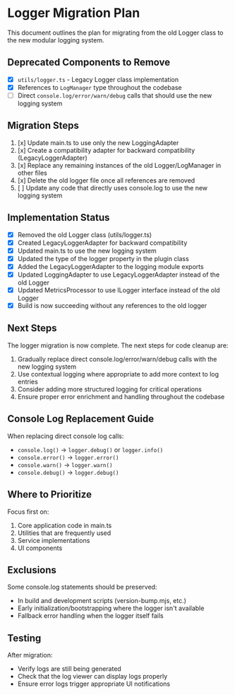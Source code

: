 # Logger Migration Plan

This document outlines the plan for migrating from the old Logger class to the new modular logging system.

## Deprecated Components to Remove

- [x] `utils/logger.ts` - Legacy Logger class implementation
- [x] References to `LogManager` type throughout the codebase
- [ ] Direct `console.log/error/warn/debug` calls that should use the new logging system

## Migration Steps

1. [x] Update main.ts to use only the new LoggingAdapter
2. [x] Create a compatibility adapter for backward compatibility (LegacyLoggerAdapter)
3. [x] Replace any remaining instances of the old Logger/LogManager in other files
4. [x] Delete the old logger file once all references are removed
5. [ ] Update any code that directly uses console.log to use the new logging system

## Implementation Status

- [x] Removed the old Logger class (utils/logger.ts)
- [x] Created LegacyLoggerAdapter for backward compatibility
- [x] Updated main.ts to use the new logging system
- [x] Updated the type of the logger property in the plugin class
- [x] Added the LegacyLoggerAdapter to the logging module exports
- [x] Updated LoggingAdapter to use LegacyLoggerAdapter instead of the old Logger
- [x] Updated MetricsProcessor to use ILogger interface instead of the old Logger
- [x] Build is now succeeding without any references to the old logger

## Next Steps

The logger migration is now complete. The next steps for code cleanup are:

1. Gradually replace direct console.log/error/warn/debug calls with the new logging system
2. Use contextual logging where appropriate to add more context to log entries
3. Consider adding more structured logging for critical operations
4. Ensure proper error enrichment and handling throughout the codebase

## Console Log Replacement Guide

When replacing direct console log calls:

- `console.log()` → `logger.debug()` or `logger.info()`
- `console.error()` → `logger.error()`
- `console.warn()` → `logger.warn()`
- `console.debug()` → `logger.debug()`

## Where to Prioritize

Focus first on:

1. Core application code in main.ts
2. Utilities that are frequently used
3. Service implementations
4. UI components 

## Exclusions

Some console.log statements should be preserved:
- In build and development scripts (version-bump.mjs, etc.)
- Early initialization/bootstrapping where the logger isn't available
- Fallback error handling when the logger itself fails

## Testing

After migration:
- Verify logs are still being generated
- Check that the log viewer can display logs properly
- Ensure error logs trigger appropriate UI notifications 